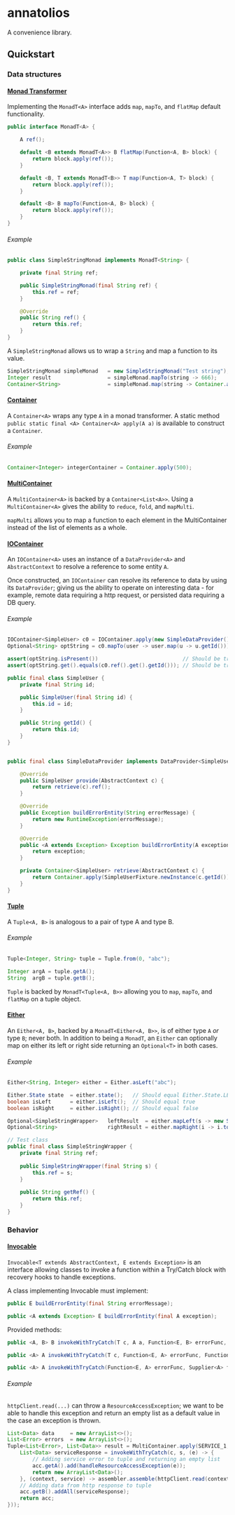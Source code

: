 # annatolios

A convenience library.

## Quickstart

### Data structures

#### [Monad Transformer](https://github.com/Visitor15/annatolios/blob/master/src/main/java/com/voodootech/annatolios/structures/MonadT.java)


Implementing the ```MonadT<A>``` interface adds ```map```, ```mapTo```, and ```flatMap``` default functionality.

```java
public interface MonadT<A> {

    A ref();

    default <B extends MonadT<A>> B flatMap(Function<A, B> block) {
        return block.apply(ref());
    }

    default <B, T extends MonadT<B>> T map(Function<A, T> block) {
        return block.apply(ref());
    }

    default <B> B mapTo(Function<A, B> block) {
        return block.apply(ref());
    }
}
```

###### Example

```java
public class SimpleStringMonad implements MonadT<String> {

    private final String ref;

    public SimpleStringMonad(final String ref) {
        this.ref = ref;
    }

    @Override
    public String ref() {
        return this.ref;
    }
}
```

A ```SimpleStringMonad``` allows us to wrap a ```String``` and map a function to its value.

```java
SimpleStringMonad simpleMonad   = new SimpleStringMonad("Test string");
Integer result                  = simpleMonad.mapTo(string -> 666);
Container<String>               = simpleMonad.map(string -> Container.apply(string));
```

#### [Container](https://github.com/Visitor15/annatolios/blob/master/src/main/java/com/voodootech/annatolios/structures/Container.java)

A ```Container<A>``` wraps any type ```A``` in a monad transformer. A static method ```public static final <A> Container<A> apply(A a)``` is available to construct a ```Container```.

###### Example

```java
Container<Integer> integerContainer = Container.apply(500);

```

#### [MultiContainer](https://github.com/Visitor15/annatolios/blob/master/src/main/java/com/voodootech/annatolios/structures/MultiContainer.java)

A ```MultiContainer<A>``` is backed by a ```Container<List<A>>```. Using a ```MultiContainer<A>``` gives the ability to ```reduce```, ```fold```, and ```mapMulti```.

```mapMulti``` allows you to map a function to each element in the MultiContainer instead of the list of elements as a whole.

#### [IOContainer](https://github.com/Visitor15/annatolios/blob/master/src/main/java/com/voodootech/annatolios/structures/IOContainer.java)

An ```IOContainer<A>``` uses an instance of a ```DataProvider<A>``` and ```AbstractContext``` to resolve a reference to some entity ```A```. 

Once constructed, an ```IOContainer``` can resolve its reference to data by using its ```DataProvider```; giving us the ability to operate on interesting data - for example, remote data requiring a http request, or persisted data requiring a DB query.

###### Example

```java
IOContainer<SimpleUser> c0 = IOContainer.apply(new SimpleDataProvider(), new AbstractContext(UUID.randomUUID().toString()));
Optional<String> optString = c0.mapTo(user -> user.map(u -> u.getId()));    // Extracting the user ID

assert(optString.isPresent())                           // Should be true
assert(optString.get().equals(c0.ref().get().getId())); // Should be true
```

```java
public final class SimpleUser {
    private final String id;

    public SimpleUser(final String id) {
        this.id = id;
    }

    public String getId() {
        return this.id;
    }
}


public final class SimpleDataProvider implements DataProvider<SimpleUser> {

    @Override
    public SimpleUser provide(AbstractContext c) {
        return retrieve(c).ref();
    }

    @Override
    public Exception buildErrorEntity(String errorMessage) {
        return new RuntimeException(errorMessage);
    }

    @Override
    public <A extends Exception> Exception buildErrorEntity(A exception) {
        return exception;
    }

    private Container<SimpleUser> retrieve(AbstractContext c) {
        return Container.apply(SimpleUserFixture.newInstance(c.getId()));
    }
}
```

#### [Tuple](https://github.com/Visitor15/annatolios/blob/master/src/main/java/com/voodootech/annatolios/structures/Tuple.java)

A ```Tuple<A, B>``` is analogous to a pair of type A and type B.

###### Example

```java
Tuple<Integer, String> tuple = Tuple.from(0, "abc");

Integer argA = tuple.getA();
String  argB = tuple.getB();
```

```Tuple``` is backed by ```MonadT<Tuple<A, B>>``` allowing you to ```map```, ```mapTo```, and ```flatMap``` on a tuple object.

#### [Either](https://github.com/Visitor15/annatolios/blob/master/src/main/java/com/voodootech/annatolios/structures/Either.java)

An ```Either<A, B>```, backed by a ```MonadT<Either<A, B>>```, is of either type ```A``` _or_ type ```B```; never both. In
addition to being a ```MonadT```, an ```Either``` can optionally map on either its left or right side returning an ```Optional<T>``` in both cases.

###### Example

```java
Either<String, Integer> either = Either.asLeft("abc");

Either.State state  = either.state();   // Should equal Either.State.LEFT
boolean isLeft      = either.isLeft();  // Should equal true
boolean isRight     = either.isRight(); // Should equal false

Optional<SimpleStringWrapper>   leftResult  = either.mapLeft(s -> new SimpleStringWrapper(s));  // Should be defined
Optional<String>                rightResult = either.mapRight(i -> i.toString());               // Should be empty

// Test class
public final class SimpleStringWrapper {
    private final String ref;
    
    public SimpleStringWrapper(final String s) {
        this.ref = s;
    }
    
    public String getRef() {
        return this.ref;
    }
}
```
### Behavior

#### [Invocable](https://github.com/Visitor15/annatolios/blob/master/src/main/java/com/voodootech/annatolios/invocation/Invocable.java)

```Invocable<T extends AbstractContext, E extends Exception>``` is an interface allowing classes to invoke a function within a Try/Catch block with recovery hooks to handle exceptions. 

A class implementing Invocable must implement:

```java
public E buildErrorEntity(final String errorMessage);

public <A extends Exception> E buildErrorEntity(final A exception);
```

Provided methods:

```java
public <A, B> B invokeWithTryCatch(T c, A a, Function<E, B> errorFunc, BiFunction<T, A, B> func)

public <A> A invokeWithTryCatch(T c, Function<E, A> errorFunc, Function<T, A> func)

public <A> A invokeWithTryCatch(Function<E, A> errorFunc, Supplier<A> func)
```

###### Example

```httpClient.read(...)``` can throw a ```ResourceAccessException```; we want to be able to handle this exception and return an empty list as a default value in the case an exception is thrown.

```java
List<Data> data     = new ArrayList<>();
List<Error> errors  = new ArrayList<>();
Tuple<List<Error>, List<Data>> result = MultiContainer.apply(SERVICE_1, SERVICE_2, SERVICE_3).fold(Tuple.from(errors, facts), ((acc, s) -> {
    List<Data> serviceResponse = invokeWithTryCatch(c, s, (e) -> {
        // Adding service error to tuple and returning an empty list
        acc.getA().add(handleResourceAccessException(e));
        return new ArrayList<Data>();
    }, (context, service) -> assembler.assemble(httpClient.read(context, service)));
    // Adding data from http response to tuple
    acc.getB().addAll(serviceResponse);
    return acc;
}));
```